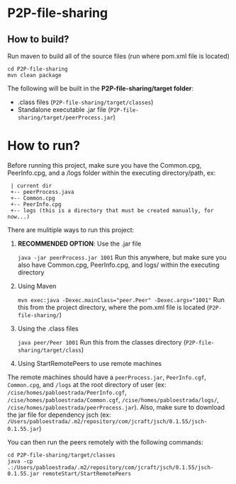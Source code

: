 # P2P-file-sharing
## How to build?
Run maven to build all of the source files (run where pom.xml file is located)
```
cd P2P-file-sharing
mvn clean package
```
The following will be built in the **P2P-file-sharing/target folder**:
- .class files (`P2P-file-sharing/target/classes`)
- Standalone executable .jar file (`P2P-file-sharing/target/peerProcess.jar`)

# How to run?
Before running this project, make sure you have the Common.cpg, PeerInfo.cpg, and a /logs folder within the executing directory/path, ex:
```
 | current dir
 +-- peerProcess.java
 +-- Common.cpg
 +-- PeerInfo.cpg
 +-- logs (this is a directory that must be created manually, for now...)
```
There are mulitiple ways to run this project:
1) **RECOMMENDED OPTION**: Use the .jar file
   
   ```java -jar peerProcess.jar 1001```
   Run this anywhere, but make sure you also have Common.cpg, PeerInfo.cpg, and logs/ within the executing directory
2) Using Maven
   
   ```mvn exec:java -Dexec.mainClass="peer.Peer" -Dexec.args="1001"```
   Run this from the project directory, where the pom.xml file is located (`P2P-file-sharing/`)
3) Using the .class files
   
   ``` java peer/Peer 1001 ```
   Run this from the classes directory (`P2P-file-sharing/target/class`)
4) Using StartRemotePeers to use remote machines

The remote machines should have a `peerProcess.jar`, `PeerInfo.cgf`, `Common.cpg`, and `/logs` at the root directory of user (ex: `/cise/homes/pabloestrada/PeerInfo.cgf`, `/cise/homes/pabloestrada/Common.cgf`, `/cise/homes/pabloestrada/logs/`, `/cise/homes/pabloestrada/peerProcess.jar`).
Also, make sure to download the jar file for dependency jsch (ex: `/Users/pabloestrada/.m2/repository/com/jcraft/jsch/0.1.55/jsch-0.1.55.jar`)

You can then run the peers remotely with the following commands:
```
cd P2P-file-sharing/target/classes
java -cp .:/Users/pabloestrada/.m2/repository/com/jcraft/jsch/0.1.55/jsch-0.1.55.jar remoteStart/StartRemotePeers
```
